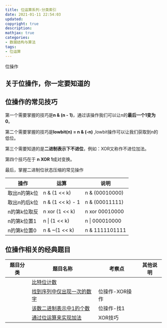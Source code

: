```yaml
---
title: 位运算系列-分类索引
date: 2021-01-11 22:54:03
updated:
copyright: true
description: 
mathjax: true
categories:
- 数据结构与算法
tags: 
- 位运算
---
```


位操作

## 关于位操作，你一定要知道的

## 位操作的常见技巧

第一个需要掌握的技巧是**n & (n - 1)**，通过该操作我们可以让n的**最后一个1变为0**。

第二个需要掌握的技巧是**lowbit(n) = n & (-n)** ,lowbit操作可以让我们获取到n的低位。

第三个需要知道的是**二进制表示下不进位**，例如：XOR又称作不进位加法。

第四个技巧在于 **n XOR 1**成对变换。

最后，掌握二进制位状态压缩的常见操作

| 操作   | 运算 | 说明
|  ----  | ----  | ----
| 取出n的第k位   | n & (1 << k) | n & (00010000)
| 取出n的后k位   | n & (1 << k) - 1 |n & (00011111)
| n的第k位取反   | n xor (1 << k) | n xor 00010000
| n的第k位置1  | n &#124; (1 << k) | n &#124; 000010000
| n的第k位置0  | n & ~(1 << k) | n & 1111101111

## 位操作相关的经典题目

|  题目分类 | 题目名称 |考察点   |其他说明|
|  ----  | ---- |----  |----  |
| | [比特位计数](bit_dp.html)  ||
| | [找到序列中仅出现一次的数字](findNumsAppearOnce.html)  |位操作-XOR操作|
| | [该数二进制表示中1的个数](NumberOf1.html)  |位操作-找1|
| | [通过位运算来实现加法](../bit_add.html)  |XOR技巧|